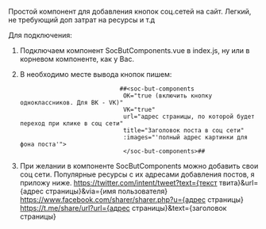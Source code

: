 Простой компонент для добавления кнопок соц.сетей на сайт. 
Легкий, не требующий доп затрат на ресурсы и т.д

Для подключения:
1. Подключаем компонент SocButComponents.vue в index.js, ну или в корневом компоненте, как у Вас.
2. В необходимо месте вывода кнопок пишем: 
                                   
                                   ##<soc-but-components
                                    OK="true (включить кнопку одноклассников. Для ВК - VK)"
                                    VK="true"
                                    url="адрес страницы, по которой будет переход при клике в соц сети"
                                    title="Заголовок поста в соц сети"
                                    :images="'полный адрес картинки для фона поста'">
                                    </soc-but-components>##
                                   
3. При желании в компоненте SocButComponents можно добавить свои соц сети. Популярные ресурсы с их адресами добавления постов, я приложу ниже.
https://twitter.com/intent/tweet?text={текст твита}&url={адрес страницы}&via={имя пользователя}
https://www.facebook.com/sharer/sharer.php?u={адрес страницы}
https://t.me/share/url?url={адрес страницы}&text={заголовок страницы}
